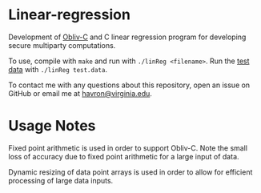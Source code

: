 # Linear-regression
Development of [Obliv-C](https://www.github.com/samuelhavron/obliv-c/tree/linReg) and C linear regression program for developing secure multiparty computations.

To use, compile with `make` and run with `./linReg <filename>`. 
Run the [test data](test.data) with `./linReg test.data`.

To contact me with any questions about this repository, open an issue on GitHub or email me at havron@virginia.edu.

# Usage Notes
Fixed point arithmetic is used in order to support Obliv-C. Note the small loss of accuracy due to fixed point arithmetic for a large input of data.

Dynamic resizing of data point arrays is used in order to allow for efficient processing of large data inputs.
